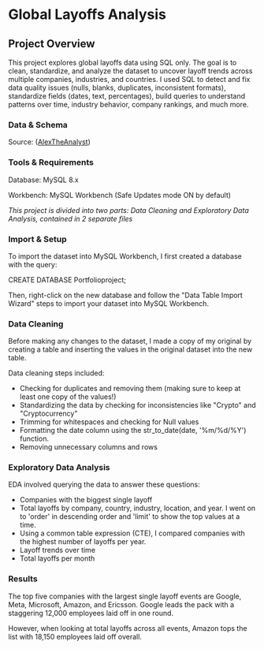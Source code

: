 # Global Layoffs Analysis
## Project Overview
This project explores global layoffs data using SQL only.
The goal is to clean, standardize, and analyze the dataset to uncover layoff trends across multiple companies, industries, and countries.
I used SQL to detect and fix data quality issues (nulls, blanks, duplicates, inconsistent formats), standardize fields (dates, text, percentages), build queries to understand patterns over time, industry behavior, company rankings, and much more.

### Data & Schema
Source: ([AlexTheAnalyst](https://github.com/AlexTheAnalyst/MySQL-YouTube-Series/blob/main/layoffs.csv))

### Tools & Requirements

Database: MySQL 8.x

Workbench: MySQL Workbench (Safe Updates mode ON by default)

*This project is divided into two parts: Data Cleaning and Exploratory Data Analysis, contained in 2 separate files*

### Import & Setup
To import the dataset into MySQL Workbench, I first created a database with the query:

CREATE DATABASE Portfolioproject;

Then, right-click on the new database and follow the "Data Table Import Wizard" steps to import your dataset into MySQL Workbench.

### Data Cleaning
Before making any changes to the dataset, I made a copy of my original by creating a table and inserting the values in the original dataset into the new table.

Data cleaning steps included:
- Checking for duplicates and removing them (making sure to keep at least one copy of the values!)
- Standardizing the data by checking for inconsistencies like "Crypto" and "Cryptocurrency"
- Trimming for whitespaces and checking for Null values
- Formatting the date column using the str_to_date(date, '%m/%d/%Y') function.
- Removing unnecessary columns and rows

### Exploratory Data Analysis
EDA involved querying the data to answer these questions:
- Companies with the biggest single layoff
- Total layoffs by company, country, industry, location, and year. I went on to 'order' in descending order and 'limit' to show the top values at a time.
- Using a common table expression (CTE), I compared companies with the highest number of layoffs per year.
- Layoff trends over time
- Total layoffs per month

### Results
The top five companies with the largest single layoff events are Google, Meta, Microsoft, Amazon, and Ericsson.
Google leads the pack with a staggering 12,000 employees laid off in one round.

However, when looking at total layoffs across all events, Amazon tops the list with 18,150 employees laid off overall.



